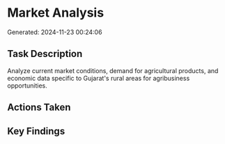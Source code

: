 # Market Analysis
Generated: 2024-11-23 00:24:06

## Task Description
Analyze current market conditions, demand for agricultural products, and economic data specific to Gujarat's rural areas for agribusiness opportunities.

## Actions Taken


## Key Findings

